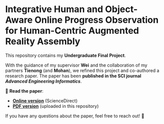 # Integrative Human and Object-Aware Online Progress Observation for Human-Centric Augmented Reality Assembly

This repository contains my **Undergraduate Final Project**.

With the guidance of my supervisor **Wei** and the collaboration of my partners **Tienong** (and **Mohan**), we refined this project and co-authored a research paper. The paper has been **published in the SCI journal _Advanced Engineering Informatics_**.

📄 **Read the paper**:  
- **[Online version](https://www.sciencedirect.com/science/article/abs/pii/S1474034624007328)** (ScienceDirect)  
- **[PDF version](./Integrative%20human%20and%20object%20aware%20online%20progress%20observation%20for%20human-centric%20augmented%20reality%20assembly.pdf)** (uploaded in this repository)

If you have any questions about the paper, feel free to reach out! 🚀
